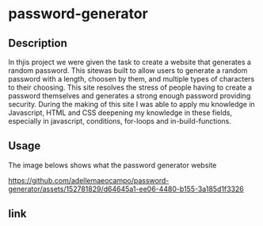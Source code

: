 # password-generator

## Description

In thjis project we were given the task to create a website that generates a random password. This sitewas built to allow users to generate a random password with a length, choosen by them, and multiple types of characters to their choosing. This site resolves the stress of people having to create a password themselves and generates a strong enough password providing security. During the making of this site I was able to apply mu knowledge in Javascript, HTML and CSS deepening my knowledge in these fields, especially in javascript, conditions, for-loops and in-build-functions. 

## Usage

The image belows shows what the password generator website

https://github.com/adellemaeocampo/password-generator/assets/152781829/d64645a1-ee06-4480-b155-3a185d1f3326


## link



